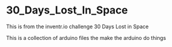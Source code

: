 # 30_Days_Lost_In_Space

This is from the inventr.io challenge 30 Days Lost in Space

This is a collection of arduino files the make the arduino do things

